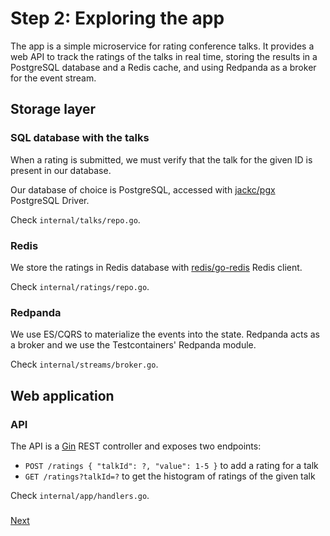 # Step 2: Exploring the app

The app is a simple microservice for rating conference talks. It provides a web API to track the ratings of the talks in real time, storing the results in a PostgreSQL database and a Redis cache, and using Redpanda as a broker for the event stream.

## Storage layer

### SQL database with the talks

When a rating is submitted, we must verify that the talk for the given ID is present in our database.

Our database of choice is PostgreSQL, accessed with [jackc/pgx](https://github.com/jackc/pgx) PostgreSQL Driver.

Check `internal/talks/repo.go`.

### Redis

We store the ratings in Redis database with [redis/go-redis](https://github.com/redis/go-redis) Redis client.

Check `internal/ratings/repo.go`.

### Redpanda

We use ES/CQRS to materialize the events into the state. Redpanda acts as a broker and we use the Testcontainers' Redpanda module.

Check `internal/streams/broker.go`.

## Web application

### API

The API is a [Gin](https://gin-gonic.com) REST controller and exposes two endpoints:

* `POST /ratings { "talkId": ?, "value": 1-5 }` to add a rating for a talk
* `GET /ratings?talkId=?` to get the histogram of ratings of the given talk

Check `internal/app/handlers.go`.

### 
[Next](step-3-running-the-app-locally.md)
